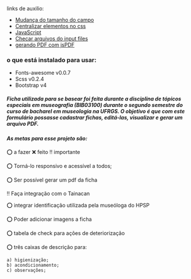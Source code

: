 links de auxilio:

* [Mudança do tamanho do campo](https://tutorialehtml.com/pt/html-tutorial-campos-de-texto/)
* [Centralizar elementos no css](https://pt.stackoverflow.com/questions/80375/alinhamento-de-imagem-com-css)
* [JavaScript](https://www.devmedia.com.br/alert-em-javascript/37208)
* [Checar arquivos do input files](https://pt.stackoverflow.com/questions/66733/upload-somente-de-imagens)
* [gerando PDF com jsPDF](https://pt.stackoverflow.com/questions/74266/transformar-html-em-pdf)

### o que está instalado para usar:

* Fonts-awesome v0.0.7
* Scss v0.2.4
* Bootstrap v4

##### Ficha utilizada para se basear foi feita durante a disciplina de **tópicos especiais em museografia (BIB03100)** durante o segundo semestre do curso de bacharel em museologia na UFRGS. O objetivo é que com este formulário possasse cadastrar fichas, editá-las, visualizar e gerar um arquivo PDF.

#### *As metas para esse projeto são:*

:o: a fazer
:x: feito
:bangbang: importante

:o: Torná-lo responsivo e acessível a todos;

:o: Ser possível gerar um pdf da ficha

:bangbang: Faça integração com o Tainacan 

:o: integrar identificação utilizada pela museóloga do HPSP
 
:o: Poder adicionar imagens a ficha

:o: tabela de check para ações de deteriorização

:o: três caixas de descrição para:
    
    a) higienização;
    b) acondicionamento;
    c) observações;
